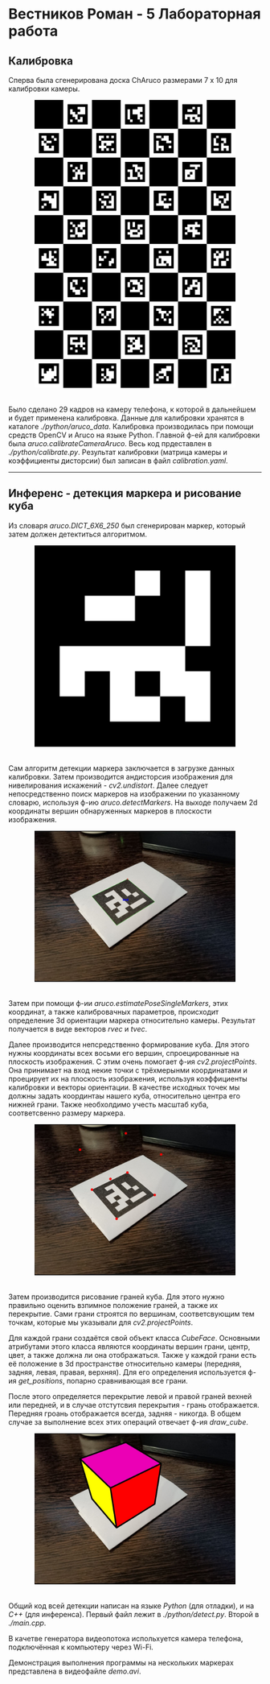 # Вестников Роман - 5 Лабораторная работа

## Калибровка

Сперва была сгенерирована доска ChAruco размерами 7 х 10 для калибровки камеры.
<div align="center">
  <img src="./data/aruco_board.png" width="400"/>
 <br/><br/>   
</div>

Было сделано 29 кадров на камеру телефона, к которой в дальнейшем и будет применена калибровка. Данные для калибровки хранятся в каталоге _./python/aruco_data_.
Калибровка производилась при помощи средств OpenCV и Aruco на языке Python. Главной ф-ей для калибровки была _aruco.calibrateCameraAruco_. Весь код прдеставлен в _./python/calibrate.py_. Результат калибровки (матрица камеры и коэффициенты дисторсии) был записан в файл _calibration.yaml_.

___

## Инференс - детекция маркера и рисование куба

Из словаря _aruco.DICT_6X6_250_ был сгенерирован маркер, который затем должен детектиться алгоритмом. 

<div align="center">
  <img src="./data/aruco_marker.png" width="400"/>
 <br/><br/>   
</div>


Сам алгоритм детекции маркера заключается в загрузке данных калибровки. Затем производится андисторсия изображения для нивелирования искажений - _cv2.undistort_. Далее следует непосредственно поиск маркеров на изображении по указанному словарю, используя ф-ию _aruco.detectMarkers_. На выходе получаем 2d координаты вершин обнаруженных маркеров в плоскости изображения.

<div align="center">
  <img src="./data/test_marker.jpg" width="400"/>
 <br/><br/>   
</div>

Затем при помощи ф-ии _aruco.estimatePoseSingleMarkers_, этих координат, а также калибровачных параметров, происходит определение 3d ориентации маркера относительно камеры. Результат получается в виде векторов _rvec_ и _tvec_. 

Далее производится непсредственно формирование куба. Для этого нужны координаты всех восьми его вершин, спроецированные на плоскость изображения. С этим очень помогает ф-ия _cv2.projectPoints_. Она принимает на вход некие точки с трёхмерынми координатами и проецирует их на плоскость изображения, используя коэффициенты калибровки и векторы ориентации. В качестве исходных точек мы должны задать координтаы нашего куба, относительно центра его нижней грани. Также необхолдимо учесть масштаб куба, соответсвенно размеру маркера.

<div align="center">
  <img src="./data/test_vertex.jpg" width="400"/>
 <br/><br/>   
</div>

Затем производится рисование граней куба. Для этого нужно правильно оценить взпимное положение граней, а также их перекрытие. Сами грани строятся по вершинам, соответсвующим тем точкам, которые мы указывали для _cv2.projectPoints_. 

Для каждой грани создаётся свой объект класса _CubeFace_. Основными атрибутами этого класса являются координаты вершин грани, центр, цвет, а также должна ли она отображаться. Также у каждой грани есть её положение в 3d пространстве относительно камеры (передняя, задняя, левая, правая, верхняя). Для его определения используется ф-ия _get_positions_, попарно сравнивающая все грани. 

После этого определяется перекрытие левой и правой граней вехней или передней, и в случае отстутсвия перекрытия - грань отображается. Передняя гроань отображается всегда, задняя - никогда. В общем случае за выполнение всех этих операций отвечает ф-ия _draw_cube_.

<div align="center">
  <img src="./data/test_cube.jpg" width="400"/>
 <br/><br/>   
</div>

Общий код всей детекции написан на языке _Python_ (для отладки), и на _C++_ (для инференса). Первый файл лежит в _./python/detect.py_. Второй в _./main.cpp_.

В качетве генератора видеопотока испольхуется камера телефона, подключённая к компьютеру через Wi-Fi.

Демонстрация выполнения программы на нескольких маркерах представлена в видеофайле _demo.avi_.
